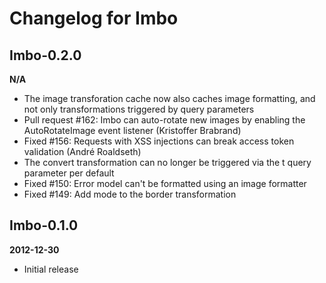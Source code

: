 Changelog for Imbo
=====================

Imbo-0.2.0
----------
__N/A__

* The image transforation cache now also caches image formatting, and not only transformations triggered by query parameters
* Pull request #162: Imbo can auto-rotate new images by enabling the AutoRotateImage event listener (Kristoffer Brabrand)
* Fixed #156: Requests with XSS injections can break access token validation (André Roaldseth)
* The convert transformation can no longer be triggered via the t query parameter per default
* Fixed #150: Error model can't be formatted using an image formatter
* Fixed #149: Add mode to the border transformation

Imbo-0.1.0
----------
__2012-12-30__

* Initial release
